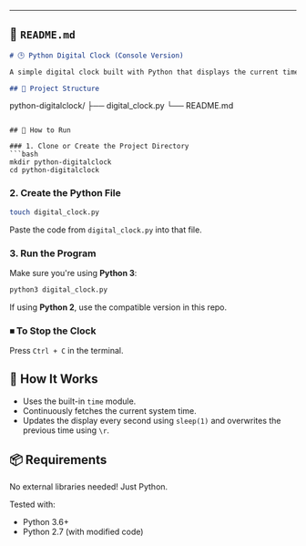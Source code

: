 ---

## 📘 `README.md`

```markdown
# 🕒 Python Digital Clock (Console Version)

A simple digital clock built with Python that displays the current time in the terminal and updates every second.

## 📁 Project Structure

```

python-digitalclock/
├── digital\_clock.py
└── README.md

````

## 🚀 How to Run

### 1. Clone or Create the Project Directory
```bash
mkdir python-digitalclock
cd python-digitalclock
````

### 2. Create the Python File

```bash
touch digital_clock.py
```

Paste the code from `digital_clock.py` into that file.

### 3. Run the Program

Make sure you're using **Python 3**:

```bash
python3 digital_clock.py
```

If using **Python 2**, use the compatible version in this repo.

### ⏹ To Stop the Clock

Press `Ctrl + C` in the terminal.

## 🧠 How It Works

* Uses the built-in `time` module.
* Continuously fetches the current system time.
* Updates the display every second using `sleep(1)` and overwrites the previous time using `\r`.

## 📦 Requirements

No external libraries needed! Just Python.

Tested with:

* Python 3.6+
* Python 2.7 (with modified code)

